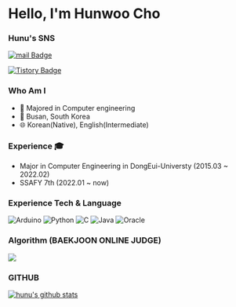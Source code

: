 # Hello, I'm Hunwoo Cho
<!-- [![Hits](https://hits.seeyoufarm.com/api/count/incr/badge.svg?url=https%3A%2F%2Fgithub.com%2Fhunucho&count_bg=%23EB8B10&title_bg=%23684327&icon=&icon_color=%23c33&title=VISIT&edge_flat=false)](https://github.com/hunucho) -->

### Hunu's SNS
[![mail Badge](https://img.shields.io/badge/Mail-D14836?style=flat&logo=Gmail&logoColor=white)](mailto:hunu_cho@naver.com)
<!-- [![Instagram Badge](https://img.shields.io/badge/Instagram-9c38d1?style=flat&logo=Instagram&logoColor=white)](https://www.instagram.com/hun_u_) -->
[![Tistory Badge](https://img.shields.io/badge/TistroyBlog-FF5722?style=flat&logoColor=white)](https://hunucho.tistory.com/)

### Who Am I
- 🥇 Majored in Computer engineering
- 📍 Busan, South Korea
- 🌐 Korean(Native), English(Intermediate)

### Experience 🎓
- Major in Computer Engineering in DongEui-Universty (2015.03 ~ 2022.02)
- SSAFY 7th (2022.01 ~ now)

### Experience Tech & Language
![Arduino](https://img.shields.io/badge/-Arduino-00979D?style=for-the-badge&logo=Arduino&logoColor=white)
![Python](https://img.shields.io/badge/python-3670A0?style=for-the-badge&logo=python&logoColor=ffdd54)
![C](https://img.shields.io/badge/c-%2300599C.svg?style=for-the-badge&logo=c&logoColor=white)
![Java](https://img.shields.io/badge/java-%23ED8B00.svg?style=for-the-badge&logo=java&logoColor=white)
![Oracle](https://img.shields.io/badge/Oracle-F80000?style=for-the-badge&logo=oracle&logoColor=white)

### Algorithm (BAEKJOON ONLINE JUDGE)
<img src="http://mazassumnida.wtf/api/v2/generate_badge?boj=hunu_cho">

### GITHUB
[![hunu's github stats](https://github-readme-stats.vercel.app/api/top-langs/?username=hunucho&show_icons=true&hide_border=true&title_color=004386&icon_color=004386&layout=compact)](https://github.com/hunucho)

<!-- ![hunu's github stats](https://github-readme-stats.vercel.app/api?username=hunucho&show_icons=true)  -->
<!-- ![trophy](https://github-profile-trophy.vercel.app/?username=hunucho) -->
